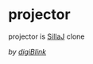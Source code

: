 projector
=========

projector is [SillaJ](http://sillaj.sourceforge.net/) clone

_by [digiBlink](http://digiblink.eu/)_
